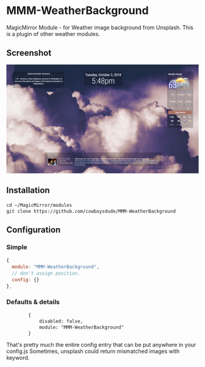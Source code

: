 # MMM-WeatherBackground
MagicMirror Module - for Weather image background from Unsplash. This is a plugin of other weather modules.

## Screenshot
![Screenshot](scr.png)

## Installation
```shell
cd ~/MagicMirror/modules
git clone https://github.com/cowboysdude/MMM-WeatherBackground
```

## Configuration
### Simple
```javascript
{
  module: "MMM-WeatherBackground",
  // don't assign position.
  config: {}
},
```
### Defaults & details
```  
        {
            disabled: false,
            module: "MMM-WeatherBackground"  
        } 
```
That's pretty much the entire config entry that can be put anywhere in your config.js
Sometimes, unsplash could return mismatched images with keyword. 
